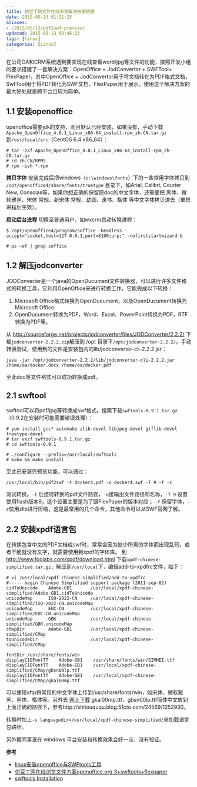 ```yaml
---
title: 仿豆丁网文件在线浏览解决方案搭建
date: 2015-05-13 01:21:25
aliases:
- /2015/05/13/pdf2swf-preview/
updated: 2015-05-13 00:46:23
tags: [linux]
categories: [Linux]
---
```


在公司OA和CRM系统遇到要实现在线查看word/jpg等文件的功能，按照开发小组的要求搭建了一套解决方案：OpenOffice + JodConvertor  + SWFTool+ FlexPaper，其中OpenOffice + JodConvertor用于将文档转化为PDF格式文档，SwfTool用于将PDF转化为SWF文档，FlexPaper用于展示。使用这个解决方案的最大好处就是跨平台且较为简单。

## 1.1 安装openoffice ##
openoffice需要jdk的支持，而且默认已经安装，如果没有，手动下载`Apache_OpenOffice_4.0.1_Linux_x86-64_install-rpm_zh-CN.tar.gz`到`/usr/local/src`（CentOS 6.4 x86_64）：
```
# tar -zxf Apache_OpenOffice_4.0.1_Linux_x86-64_install-rpm_zh-CN.tar.gz
# cd zh-CN/RPMS
# rpm –ivh *.rpm
```

**拷贝字体**
安装完成后把windows（`c:\windows\fonts`）下的一些常用字体拷贝到 `/opt/openoffice4/share/fonts/truetype` 目录下，如Arial, Calibri, Courier New, Consolas等，如果你想正确的保留原doc的中文字体，还需要把 黑体、微软雅黑、宋体 常规、新宋体 常规、幼圆、隶书、楷体 等中文字体拷贝进去（重启进程后生效）。

**启动后台进程**
切换至普通用户，如wxcrm启动转换进程：
```
$ /opt/openoffice4/program/soffice -headless -accept="socket,host=127.0.0.1,port=8100;urp;" -nofirststartwizard &

# ps –ef | grep soffice
```
## 1.2 解压jodconverter ##
JODConverter是一个java的OpenDucument文件转换器，可以进行许多文件格式的转换工具，它利用OpenOffice来进行转换工作，它能完成以下转换：

1. Microsoft Office格式转换为OpenDucument，以及OpenDucument转换为Microsoft Office
2. OpenDucument转换为PDF，Word、Excel、PowerPoint转换为PDF，RTF转换为PDF等。

从 http://sourceforge.net/projects/jodconverter/files/JODConverter/2.2.2/ 下载`jodconverter-2.2.2.zip`解压到 /opt 目录下`/opt/jodconverter-2.2.2/`。手动转换测试，使用到的文件是安装包内的lib/jodconverter-cli-2.2.2.jar：
```
java -jar /opt/jodconverter-2.2.2/lib/jodconverter-cli-2.2.2.jar /home/oa/docker.docx /home/oa/docker.pdf
```
至此doc等文件格式可以成功转换成pdf。

## 2.1 swftool ##

swftool可以将pdf/jpg等转换成swf格式。搜索下载`swftools-0.9.1.tar.gz`（0.9.2在安装时可能需要错误处理）：

<!-- more -->

```
# yum install gcc* automake zlib-devel libjpeg-devel giflib-devel freetype-devel
# tar vxzf swftools-0.9.1.tar.gz
# cd swftools-0.9.1

# ./configure --prefix=/usr/local/swftools
# make && make install
```

至此已安装完预览功能，可以通过：
```
/usr/local/bin/pdf2swf -t docker4.pdf -o docker4.swf -T 9 -f -z
```
测试转换。`-t` 后接待转换的pdf文件路径，`-o`接输出文件路径和名称，`-T 9` 设置使用flash版本9，这个设置主要是为了跟FlexPaper的版本对应； `-f` 保留字体，`-z`使用zlib进行压缩，这是最常用的几个命令，其他命令可以从SWF官网了解。

## 2.2 安装xpdf语言包 ##
在转换包含中文的PDF文档成swf时，常常会因为缺少所需的字体而出现乱码，或者干脆就没有文字，就需要使用到xpdf的字体库。
到 http://www.foolabs.com/xpdf/download.html 下载`xpdf-chinese-simplified.tar.gz`，解压到`/usr/local`下，编辑add-to-xpdfrc文件，如下：
```
# vi /usr/local/xpdf-chinese-simplified/add-to-xpdfrc
#----- begin Chinese Simplified support package (2011-sep-02)
cidToUnicode    Adobe-GB1       /usr/local/xpdf-chinese-simplified/Adobe-GB1.cidToUnicode
unicodeMap      ISO-2022-CN     /usr/local/xpdf-chinese-simplified/ISO-2022-CN.unicodeMap
unicodeMap      EUC-CN          /usr/local/xpdf-chinese-simplified/EUC-CN.unicodeMap
unicodeMap      GBK             /usr/local/xpdf-chinese-simplified/GBK.unicodeMap
cMapDir         Adobe-GB1       /usr/local/xpdf-chinese-simplified/CMap
toUnicodeDir                    /usr/local/xpdf-chinese-simplified/CMap

fontDir /usr/share/fonts/win
displayCIDFontTT    Adobe-GB1    /usr/share/fonts/win/SIMHEI.ttf
displayCIDFontTT    Adobe-GB1    /usr/local/xpdf-chinese-simplified/CMap/gbsn00lp.ttf
displayCIDFontTT    Adobe-GB1    /usr/local/xpdf-chinese-simplified/CMap/gkai00mp.ttf
```

可以使用xftp将常用的中文字体上传到/usr/share/fonts/win，如宋体、微软雅黑、黑体、楷体等。另外去 [网上下载](http://www.nginxs.com/download/font.zip) gkai00mp.ttf、gbsn00lp.ttf简体中文放到上面正确的路径下，参考http://shitouququ.blog.51cto.com/24569/1252930。

转换时加上`-s languagedir=/usr/local/xpdf-chinese-simplified/`来加载语言包路径。

另外据同事说在 windows 平台安装和转换效果会好一点，没有验证。

**参考**

- [linux安装openoffice与SWFtools工具](http://shitouququ.blog.51cto.com/24569/1252930)
- [仿豆丁网在线浏览文件方案openoffice.org 3+swftools+flexpaper](http://blog.csdn.net/xingkong22star/article/details/38269613)
- [swftools Installation](http://wiki.swftools.org/wiki/Installation)
